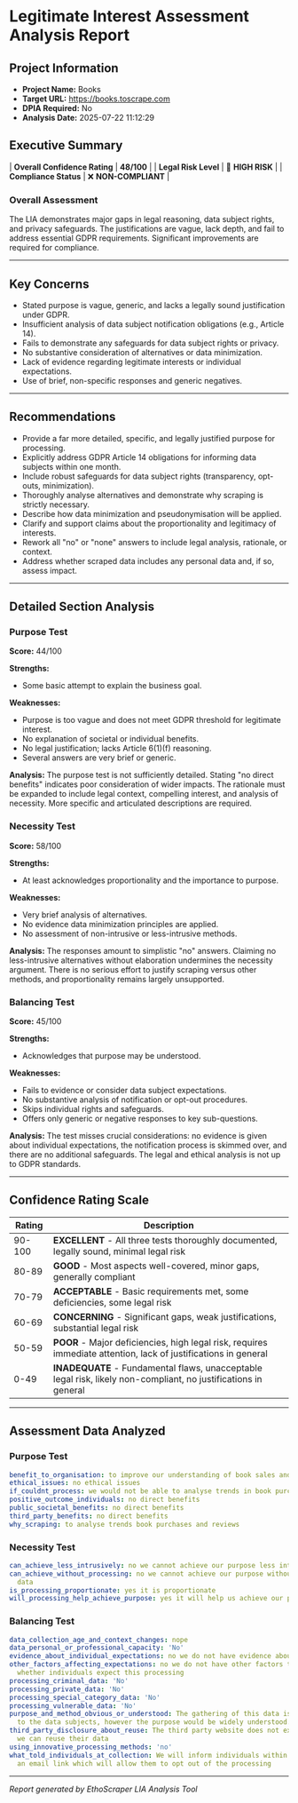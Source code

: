 # Legitimate Interest Assessment Analysis Report

## Project Information
- **Project Name:** Books
- **Target URL:** https://books.toscrape.com
- **DPIA Required:** No
- **Analysis Date:** 2025-07-22 11:12:29

## Executive Summary

| **Overall Confidence Rating** | **48/100** |
| **Legal Risk Level** | 🔴 **HIGH RISK** |
| **Compliance Status** | ❌ **NON-COMPLIANT** |

### Overall Assessment
The LIA demonstrates major gaps in legal reasoning, data subject rights, and privacy safeguards. The justifications are vague, lack depth, and fail to address essential GDPR requirements. Significant improvements are required for compliance.

---

## Key Concerns

- Stated purpose is vague, generic, and lacks a legally sound justification under GDPR.
- Insufficient analysis of data subject notification obligations (e.g., Article 14).
- Fails to demonstrate any safeguards for data subject rights or privacy.
- No substantive consideration of alternatives or data minimization.
- Lack of evidence regarding legitimate interests or individual expectations.
- Use of brief, non-specific responses and generic negatives.

---

## Recommendations

- Provide a far more detailed, specific, and legally justified purpose for processing.
- Explicitly address GDPR Article 14 obligations for informing data subjects within one month.
- Include robust safeguards for data subject rights (transparency, opt-outs, minimization).
- Thoroughly analyse alternatives and demonstrate why scraping is strictly necessary.
- Describe how data minimization and pseudonymisation will be applied.
- Clarify and support claims about the proportionality and legitimacy of interests.
- Rework all "no" or "none" answers to include legal analysis, rationale, or context.
- Address whether scraped data includes any personal data and, if so, assess impact.

---

## Detailed Section Analysis

### Purpose Test
**Score:** 44/100

**Strengths:**
- Some basic attempt to explain the business goal.

**Weaknesses:**
- Purpose is too vague and does not meet GDPR threshold for legitimate interest.
- No explanation of societal or individual benefits.
- No legal justification; lacks Article 6(1)(f) reasoning.
- Several answers are very brief or generic.

**Analysis:**
The purpose test is not sufficiently detailed. Stating "no direct benefits" indicates poor consideration of wider impacts. The rationale must be expanded to include legal context, compelling interest, and analysis of necessity. More specific and articulated descriptions are required.



### Necessity Test
**Score:** 58/100

**Strengths:**
- At least acknowledges proportionality and the importance to purpose.

**Weaknesses:**
- Very brief analysis of alternatives.
- No evidence data minimization principles are applied.
- No assessment of non-intrusive or less-intrusive methods.

**Analysis:**
The responses amount to simplistic "no" answers. Claiming no less-intrusive alternatives without elaboration undermines the necessity argument. There is no serious effort to justify scraping versus other methods, and proportionality remains largely unsupported.



### Balancing Test
**Score:** 45/100

**Strengths:**
- Acknowledges that purpose may be understood.

**Weaknesses:**
- Fails to evidence or consider data subject expectations.
- No substantive analysis of notification or opt-out procedures.
- Skips individual rights and safeguards.
- Offers only generic or negative responses to key sub-questions.

**Analysis:**
The test misses crucial considerations: no evidence is given about individual expectations, the notification process is skimmed over, and there are no additional safeguards. The legal and ethical analysis is not up to GDPR standards.



---

## Confidence Rating Scale

| Rating | Description |
|--------|-------------|
| 90-100 | **EXCELLENT** - All three tests thoroughly documented, legally sound, minimal legal risk |
| 80-89  | **GOOD** - Most aspects well-covered, minor gaps, generally compliant |
| 70-79  | **ACCEPTABLE** - Basic requirements met, some deficiencies, some legal risk |
| 60-69  | **CONCERNING** - Significant gaps, weak justifications, substantial legal risk |
| 50-59  | **POOR** - Major deficiencies, high legal risk, requires immediate attention, lack of justifications in general |
| 0-49   | **INADEQUATE** - Fundamental flaws, unacceptable legal risk, likely non-compliant, no justifications in general |

---

## Assessment Data Analyzed

### Purpose Test
```yaml
benefit_to_organisation: to improve our understanding of book sales and reviews
ethical_issues: no ethical issues
if_couldnt_process: we would not be able to analyse trends in book purchases and reviews
positive_outcome_individuals: no direct benefits
public_societal_benefits: no direct benefits
third_party_benefits: no direct benefits
why_scraping: to analyse trends book purchases and reviews

```

### Necessity Test
```yaml
can_achieve_less_intrusively: no we cannot achieve our purpose less intrusively
can_achieve_without_processing: no we cannot achieve our purpose without processing
  data
is_processing_proportionate: yes it is proportionate
will_processing_help_achieve_purpose: yes it will help us achieve our purpose

```

### Balancing Test
```yaml
data_collection_age_and_context_changes: nope
data_personal_or_professional_capacity: 'No'
evidence_about_individual_expectations: no we do not have evidence about expectations
other_factors_affecting_expectations: no we do not have other factors that would affect
  whether individuals expect this processing
processing_criminal_data: 'No'
processing_private_data: 'No'
processing_special_category_data: 'No'
processing_vulnerable_data: 'No'
purpose_and_method_obvious_or_understood: The gathering of this data is not obvious
  to the data subjects, however the purpose would be widely understood.
third_party_disclosure_about_reuse: The third party website does not explicitly whether
  we can reuse their data
using_innovative_processing_methods: 'no'
what_told_individuals_at_collection: We will inform individuals within 2 weeks through
  an email link which will allow them to opt out of the processing

```

---

*Report generated by EthoScraper LIA Analysis Tool*
